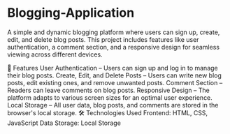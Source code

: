 # Blogging-Application
A simple and dynamic blogging platform where users can sign up, create, edit, and delete blog posts. This project includes features like user authentication, a comment section, and a responsive design for seamless viewing across different devices.

🚀 Features
User Authentication – Users can sign up and log in to manage their blog posts.
Create, Edit, and Delete Posts – Users can write new blog posts, edit existing ones, and remove unwanted posts.
Comment Section – Readers can leave comments on blog posts.
Responsive Design – The platform adapts to various screen sizes for an optimal user experience.
Local Storage – All user data, blog posts, and comments are stored in the browser's local storage.
🛠️ Technologies Used
Frontend: HTML, CSS, JavaScript
Data Storage: Local Storage
